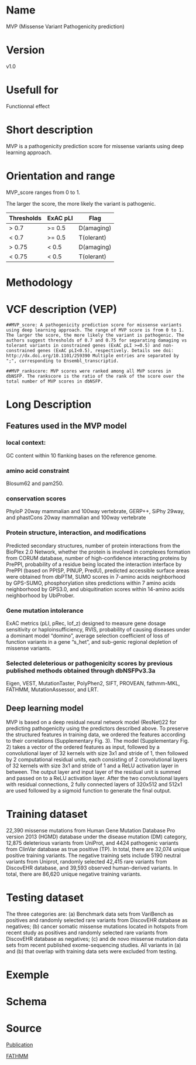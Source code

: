 # Name

MVP (Missense Variant Pathogenicity prediction)

# Version

v1.0

# Usefull for

Functionnal effect

# Short description

MVP is a pathogenicity prediction score for missense variants using deep learning approach.

# Orientation and range

MVP_score ranges from 0 to 1.

The larger the score, the more likely the variant is pathogenic.

| Thresholds | ExAC pLI | Flag | 
| - | - | - |
| > 0.7 | >= 0.5 | D(amaging) |
| < 0.7 | >= 0.5 | T(olerant) |
| > 0.75 | < 0.5 | D(amaging) |
| < 0.75 | < 0.5 | T(olerant) |

# Methodology

# VCF description (VEP)

`##MVP_score: A pathogenicity prediction score for missense variants using deep learning approach. The range of MVP score is from 0 to 1. The larger the score, the more likely the variant is pathogenic. The authors suggest thresholds of 0.7 and 0.75 for separating damaging vs tolerant variants in constrained genes (ExAC pLI >=0.5) and non-constrained genes (ExAC pLI<0.5), respectively. Details see doi: http://dx.doi.org/10.1101/259390 Multiple entries are separated by ";", corresponding to Ensembl_transcriptid.`

`##MVP_rankscore: MVP scores were ranked among all MVP scores in dbNSFP. The rankscore is the ratio of the rank of the score over the total number of MVP scores in dbNSFP.`

# Long Description

## Features used in the MVP model

### local context:

GC content within 10 flanking bases on the reference genome.

### amino acid constraint

Blosum62 and pam250.

### conservation scores

PhyloP 20way mammalian and 100way vertebrate, GERP++, SiPhy 29way, and phastCons 20way mammalian and 100way vertebrate

### Protein structure, interaction, and modifications

Predicted secondary structures, number of protein interactions from the BioPlex 2.0 Network, whether the protein is involved in complexes formation from CORUM database, number of high-confidence interacting proteins by PrePPI, probability of a residue being located the interaction interface by PrePPI (based on PPISP, PINUP, PredU), predicted accessible surface areas were obtained from dbPTM, SUMO scores in 7-amino acids neighborhood by GPS-SUMO, phosphorylation sites predictions within 7 amino acids neighborhood by GPS3.0, and ubiquitination scores within 14-amino acids neighborhood by UbiProber.

### Gene mutation intolerance

ExAC metrics (pLI, pRec, lof_z) designed to measure gene dosage sensitivity or haploinsufficiency, RVIS, probability of causing diseases under a dominant model “domino”, average selection coefficient of loss of function variants in a gene “s_het”, and sub-genic regional depletion of missense variants.

### Selected deleterious or pathogenicity scores by previous published methods obtained through dbNSFPv3.3a

Eigen, VEST, MutationTaster, PolyPhen2, SIFT, PROVEAN, fathmm-MKL, FATHMM, MutationAssessor, and LRT.

## Deep learning model

MVP is based on a deep residual neural network model (ResNet)22 for predicting pathogenicity using the predictors described above. To preserve the structured features in training data, we ordered the features according to their correlations (Supplementary Fig. 3). The model (Supplementary Fig. 2) takes a vector of the ordered features as input, followed by a convolutional layer of 32 kernels with size 3x1 and stride of 1, then followed by 2 computational residual units, each consisting of 2 convolutional layers of 32 kernels with size 3x1 and stride of 1 and a ReLU activation layer in between. The output layer and input layer of the residual unit is summed and passed on to a ReLU activation layer. After the two convolutional layers with residual connections, 2 fully connected layers of 320x512 and 512x1 are used followed by a sigmoid function to generate the final output.

# Training dataset

22,390 missense mutations from Human Gene Mutation Database Pro version 2013 (HGMD) database under the disease mutation (DM) category, 12,875 deleterious variants from UniProt, and 4424 pathogenic variants from ClinVar database as true positive (TP). In total, there are 32,074 unique positive training variants. The negative training sets include 5190 neutral variants from Uniprot, randomly selected 42,415 rare variants from DiscovEHR database, and 39,593 observed human-derived variants. In total, there are 86,620 unique negative training variants.

# Testing dataset 

The three categories are: (a) Benchmark data sets from VariBench as positives and randomly selected rare variants from DiscovEHR database as negatives; (b) cancer somatic missense mutations located in hotspots from recent study as positives and randomly selected rare variants from DiscovEHR database as negatives; (c) and de novo missense mutation data sets from recent published exome-sequencing studies. All variants in (a) and (b) that overlap with training data sets were excluded from testing.

# Exemple


# Schema


# Source

[Publication](http://dx.doi.org/10.1101/259390)

[FATHMM](http://fathmm.biocompute.org.uk)

